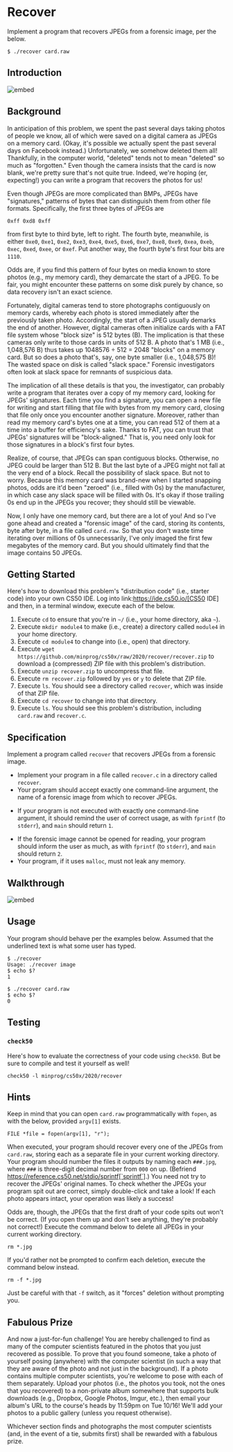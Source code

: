 # Recover

Implement a program that recovers JPEGs from a forensic image, per the below.

    $ ./recover card.raw

## Introduction

![embed](https://www.youtube.com/embed/vbdDZIDg-r8)

## Background

In anticipation of this problem, we spent the past several days taking photos of people we know, all of which were saved on a digital camera as JPEGs on a memory card. (Okay, it's possible we actually spent the past several days on Facebook instead.) Unfortunately, we somehow deleted them all! Thankfully, in the computer world, "deleted" tends not to mean "deleted" so much as "forgotten." Even though the camera insists that the card is now blank, we're pretty sure that's not quite true. Indeed, we're hoping (er, expecting!) you can write a program that recovers the photos for us!

Even though JPEGs are more complicated than BMPs, JPEGs have "signatures," patterns of bytes that can distinguish them from other file formats. Specifically, the first three bytes of JPEGs are

    0xff 0xd8 0xff

from first byte to third byte, left to right. The fourth byte, meanwhile, is either `0xe0`, `0xe1`, `0xe2`, `0xe3`, `0xe4`, `0xe5`, `0xe6`, `0xe7`, `0xe8`, `0xe9`, `0xea`, `0xeb`, `0xec`, `0xed`, `0xee`, or `0xef`. Put another way, the fourth byte's first four bits are `1110`.

Odds are, if you find this pattern of four bytes on media known to store photos (e.g., my memory card), they demarcate the start of a JPEG. To be fair, you might encounter these patterns on some disk purely by chance, so data recovery isn't an exact science.

Fortunately, digital cameras tend to store photographs contiguously on memory cards, whereby each photo is stored immediately after the previously taken photo. Accordingly, the start of a JPEG usually demarks the end of another. However, digital cameras often initialize cards with a FAT file system whose "block size" is 512 bytes (B). The implication is that these cameras only write to those cards in units of 512 B. A photo that's 1 MB (i.e., 1,048,576 B) thus takes up 1048576 ÷ 512 = 2048 "blocks" on a memory card. But so does a photo that's, say, one byte smaller (i.e., 1,048,575 B)! The wasted space on disk is called "slack space." Forensic investigators often look at slack space for remnants of suspicious data.

The implication of all these details is that you, the investigator, can probably write a program that iterates over a copy of my memory card, looking for JPEGs' signatures. Each time you find a signature, you can open a new file for writing and start filling that file with bytes from my memory card, closing that file only once you encounter another signature. Moreover, rather than read my memory card's bytes one at a time, you can read 512 of them at a time into a buffer for efficiency's sake. Thanks to FAT, you can trust that JPEGs' signatures will be "block-aligned." That is, you need only look for those signatures in a block's first four bytes.

Realize, of course, that JPEGs can span contiguous blocks. Otherwise, no JPEG could be larger than 512 B. But the last byte of a JPEG might not fall at the very end of a block. Recall the possibility of slack space. But not to worry. Because this memory card was brand-new when I started snapping photos, odds are it'd been "zeroed" (i.e., filled with 0s) by the manufacturer, in which case any slack space will be filled with 0s. It's okay if those trailing 0s end up in the JPEGs you recover; they should still be viewable.

Now, I only have one memory card, but there are a lot of you! And so I've gone ahead and created a "forensic image" of the card, storing its contents, byte after byte, in a file called `card.raw`. So that you don't waste time iterating over millions of 0s unnecessarily, I've only imaged the first few megabytes of the memory card. But you should ultimately find that the image contains 50 JPEGs.

## Getting Started

Here's how to download this problem's "distribution code" (i.e., starter code) into your own CS50 IDE. Log into link:https://ide.cs50.io/[CS50 IDE] and then, in a terminal window, execute each of the below.

1. Execute `cd` to ensure that you're in `~/` (i.e., your home directory, aka `~`).
1. Execute `mkdir module4` to make (i.e., create) a directory called `module4` in your home directory.
1. Execute `cd module4` to change into (i.e., open) that directory.
1. Execute `wget https://github.com/minprog/cs50x/raw/2020/recover/recover.zip` to download a (compressed) ZIP file with this problem's distribution.
1. Execute `unzip recover.zip` to uncompress that file.
1. Execute `rm recover.zip` followed by `yes` or `y` to delete that ZIP file.
1. Execute `ls`. You should see a directory called `recover`, which was inside of that ZIP file.
1. Execute `cd recover` to change into that directory.
1. Execute `ls`. You should see this problem's distribution, including `card.raw` and `recover.c`.

## Specification

Implement a program called `recover` that recovers JPEGs from a forensic image.

* Implement your program in a file called `recover.c` in a directory called `recover`.
* Your program should accept exactly one command-line argument, the name of a forensic image from which to recover JPEGs.
+ If your program is not executed with exactly one command-line argument, it should remind the user of correct usage, as with `fprintf` (to `stderr`), and `main` should return `1`.
* If the forensic image cannot be opened for reading, your program should inform the user as much, as with `fprintf` (to `stderr`), and `main` should return `2`.
* Your program, if it uses `malloc`, must not leak any memory.

## Walkthrough

![embed](https://www.youtube.com/embed/hOWYGowwId0)

## Usage

Your program should behave per the examples below. Assumed that the underlined text is what some user has typed.

    $ ./recover
    Usage: ./recover image
    $ echo $?
    1

    $ ./recover card.raw
    $ echo $?
    0

## Testing

### `check50`

Here's how to evaluate the correctness of your code using `check50`. But be sure to compile and test it yourself as well!

    check50 -l minprog/cs50x/2020/recover

## Hints

Keep in mind that you can open `card.raw` programmatically with `fopen`, as with the below, provided `argv[1]` exists.

    FILE *file = fopen(argv[1], "r");

When executed, your program should recover every one of the JPEGs from `card.raw`, storing each as a separate file in your current working directory. Your program should number the files it outputs by naming each `###.jpg`, where `###` is three-digit decimal number from `000` on up. (Befriend https://reference.cs50.net/stdio/sprintf[`sprintf`].) You need not try to recover the JPEGs' original names. To check whether the JPEGs your program spit out are correct, simply double-click and take a look! If each photo appears intact, your operation was likely a success!

Odds are, though, the JPEGs that the first draft of your code spits out won't be correct. (If you open them up and don't see anything, they're probably not correct!) Execute the command below to delete all JPEGs in your current working directory.

    rm *.jpg

If you'd rather not be prompted to confirm each deletion, execute the command below instead.

    rm -f *.jpg

Just be careful with that `-f` switch, as it "forces" deletion without prompting you.

## Fabulous Prize

And now a just-for-fun challenge! You are hereby challenged to find as many of the computer scientists featured in the photos that you just recovered as possible. To prove that you found someone, take a photo of yourself posing (anywhere) with the computer scientist (in such a way that they are aware of the photo and not just in the background). If a photo contains multiple computer scientists, you're welcome to pose with each of them separately. Upload your photos (i.e., the photos you took, not the ones that you recovered) to a non-private album somewhere that supports bulk downloads (e.g., Dropbox, Google Photos, Imgur, etc.), then email your album's URL to the course's heads by 11:59pm on Tue 10/16! We'll add your photos to a public gallery (unless you request otherwise).

Whichever section finds and photographs the most computer scientists (and, in the event of a tie, submits first) shall be rewarded with a fabulous prize.
